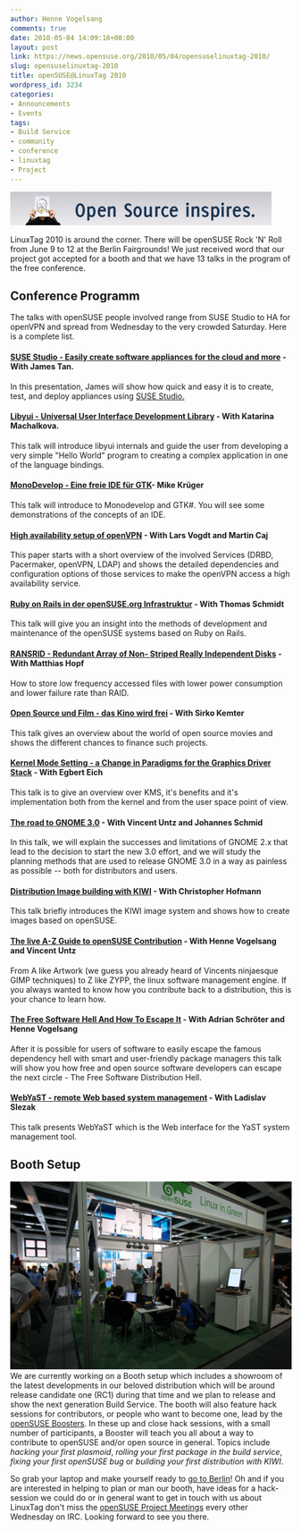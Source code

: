 ```yaml
---
author: Henne Vogelsang
comments: true
date: 2010-05-04 14:09:18+00:00
layout: post
link: https://news.opensuse.org/2010/05/04/opensuselinuxtag-2010/
slug: opensuselinuxtag-2010
title: openSUSE@LinuxTag 2010
wordpress_id: 3234
categories:
- Announcements
- Events
tags:
- Build Service
- community
- conference
- linuxtag
- Project
---
```


[![](/wp-content/uploads/2010/05/Linux_anim_468x60_GB.gif)](//www.linuxtag.org)


LinuxTag 2010 is around the corner. There will be openSUSE Rock 'N' Roll from June 9 to 12 at the Berlin Fairgrounds! We just received word that our project got accepted for a booth and that we have 13 talks in the program of the free conference.



## Conference Programm


The talks with openSUSE people involved range from SUSE Studio to HA for openVPN and spread from Wednesday to the very crowded Saturday. Here is a complete list.



#### [SUSE Studio - Easily create software appliances for the cloud and more](//www.linuxtag.org/2010/en/program/free-conference/wednesday/details.html?talkid=189) - With James Tan.


In this presentation, James will show how quick and easy it is to create, test, and deploy appliances using [SUSE Studio.](//www.susestudio.com)



#### [Libyui - Universal User Interface Development Library](//www.linuxtag.org/2010/en/program/free-conference/wednesday/details.html?talkid=261) - With Katarina Machalkova.


This talk will introduce libyui internals and guide the user from developing a very simple "Hello World" program to creating a complex application in one of the language bindings.



#### [MonoDevelop - Eine freie IDE für GTK](//www.linuxtag.org/2010/en/program/free-conference/wednesday/details.html?talkid=263)- Mike Krüger


This talk will introduce to Monodevelop and GTK#. You will see some demonstrations of the concepts of an IDE. 



#### [High availability setup of openVPN](//www.linuxtag.org/2010/en/program/free-conference/wednesday/details.html?talkid=303) - With Lars Vogdt and Martin Caj


This paper starts with a short overview of the involved Services (DRBD, Pacermaker, openVPN, LDAP) and shows the detailed dependencies and configuration options of those services to make the openVPN access a high availability service.



#### [Ruby on Rails in der openSUSE.org Infrastruktur](//www.linuxtag.org/2010/en/program/free-conference/wednesday/details.html?talkid=361) - With Thomas Schmidt


This talk will give you an insight into the methods of development and maintenance of the openSUSE systems based on Ruby on Rails.



#### [RANSRID - Redundant Array of Non- Striped Really Independent Disks](//www.linuxtag.org/2010/en/program/free-conference/wednesday/details.html?talkid=367) - With Matthias Hopf


How to store low frequency accessed files with lower power consumption and lower failure rate than RAID.



#### [Open Source und Film - das Kino wird frei](//www.linuxtag.org/2010/en/program/free-conference/wednesday/details.html?talkid=421) - With Sirko Kemter


This talk gives an overview about the world of open source movies and shows the different chances to finance such projects. 



#### [Kernel Mode Setting - a Change in Paradigms for the Graphics Driver Stack](//www.linuxtag.org/2010/en/program/free-conference/wednesday/details.html?talkid=403) - With Egbert Eich


This talk is to give an overview over KMS, it's benefits and it's implementation both from the kernel and from the user space point of view.



#### [The road to GNOME 3.0](//www.linuxtag.org/2010/en/program/free-conference/wednesday/details.html?talkid=443) - With Vincent Untz and Johannes Schmid


In this talk, we will explain the successes and limitations of GNOME 2.x that lead to the decision to start the new 3.0 effort, and we will study the planning methods that are used to release GNOME 3.0 in a way as painless as possible -- both for distributors and users.



#### [Distribution Image building with KIWI](//www.linuxtag.org/2010/en/program/free-conference/wednesday/details.html?talkid=461) - With Christopher Hofmann


This talk briefly introduces the KIWI image system and shows how to create images based on openSUSE. 



#### [The live A-Z Guide to openSUSE Contribution](//www.linuxtag.org/2010/en/program/free-conference/wednesday/details.html?talkid=464) - With Henne Vogelsang and Vincent Untz


From A like Artwork (we guess you already heard of Vincents ninjaesque GIMP techniques) to Z like ZYPP, the linux software management engine. If you always wanted to know how you contribute back to a distribution, this is your chance to learn how.



#### [The Free Software Hell And How To Escape It](//www.linuxtag.org/2010/en/program/free-conference/wednesday/details.html?talkid=467) - With Adrian Schröter and Henne Vogelsang


After it is possible for users of software to easily escape the famous dependency hell with smart and user-friendly package managers this talk will show you how free and open source software developers can escape the next circle - The Free Software Distribution Hell.



#### [WebYaST - remote Web based system management](//www.linuxtag.org/2010/en/program/free-conference/wednesday/details.html?talkid=468) - With Ladislav Slezak


This talk presents WebYaST which is the Web interface for the YaST system management tool.



## Booth Setup


[![](/wp-content/uploads/2010/05/original_img_2454.jpeg)](/wp-content/uploads/2010/05/original_img_2454.jpeg)
We are currently working on a Booth setup which includes a showroom of the latest developments in our beloved distribution which will be around release candidate one (RC1) during that time and we plan to release and show the next generation Build Service. The booth will also feature hack sessions for contributors, or people who want to become one, lead by the [openSUSE Boosters](//en.opensuse.org/Boosters_Team). In these up and close hack sessions, with a small number of participants, a Booster will teach you all about a way to contribute to openSUSE and/or open source in general.  Topics include _hacking your first plasmoid_, _rolling your first package in the build service_, _fixing your first openSUSE bug_ or _building your first distribution with KIWI_.

So grab your laptop and make yourself ready to [go to Berlin](//www.linuxtag.org/2010/en/visitors/travel-information.html)! Oh and if you are interested in helping to plan or man our booth, have ideas for a hack-session we could do or in general want to get in touch with us about LinuxTag don't miss the [openSUSE Project Meetings](//en.opensuse.org/Meetings/Project) every other Wednesday on IRC. Looking forward to see you there.
